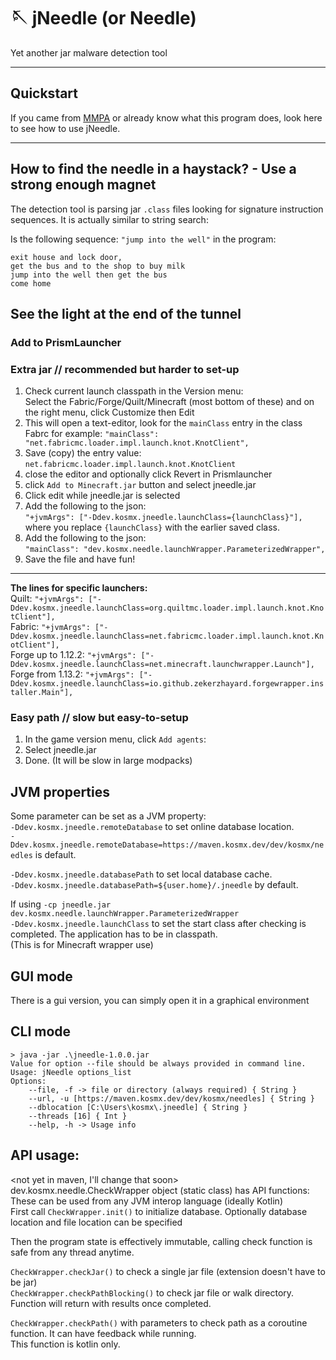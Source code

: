 ﻿# 🪡 jNeedle (or Needle)

Yet another jar malware detection tool

---

## Quickstart

If you came from [MMPA](https://blog.mmpa.info) or already know what this program does, look here to see how to use jNeedle.

---

## How to find the needle in a haystack? - Use a strong enough magnet

The detection tool is parsing jar `.class` files looking for signature instruction sequences.
It is actually similar to string search:

Is the following sequence: `"jump into the well"`
in the program:

```text
exit house and lock door,
get the bus and to the shop to buy milk
jump into the well then get the bus
come home
```

## See the **light** at the end of the tunnel

### Add to PrismLauncher

### Extra jar // recommended but harder to set-up

1. Check current launch classpath in the Version menu:  
   Select the Fabric/Forge/Quilt/Minecraft (most bottom of these) and on the right menu, click Customize then Edit
2. This will open a text-editor, look for the `mainClass` entry in the class  
   Fabrc for example: `"mainClass": "net.fabricmc.loader.impl.launch.knot.KnotClient",`
3. Save (copy) the entry value: `net.fabricmc.loader.impl.launch.knot.KnotClient`
4. close the editor and optionally click Revert in Prismlauncher
5. click `Add to Minecraft.jar` button and select jneedle.jar
6. Click edit while jneedle.jar is selected
7. Add the following to the json:  
   `"+jvmArgs": ["-Ddev.kosmx.jneedle.launchClass={launchClass}"],` where you replace `{launchClass}` with the earlier saved class.
8. Add the following to the json:  
   `"mainClass": "dev.kosmx.needle.launchWrapper.ParameterizedWrapper",`
9. Save the file and have fun!

---

**The lines for specific launchers:**  
Quilt: `"+jvmArgs": ["-Ddev.kosmx.jneedle.launchClass=org.quiltmc.loader.impl.launch.knot.KnotClient"],`  
Fabric: `"+jvmArgs": ["-Ddev.kosmx.jneedle.launchClass=net.fabricmc.loader.impl.launch.knot.KnotClient"],`  
Forge up to 1.12.2: `"+jvmArgs": ["-Ddev.kosmx.jneedle.launchClass=net.minecraft.launchwrapper.Launch"],`  
Forge from 1.13.2: `"+jvmArgs": ["-Ddev.kosmx.jneedle.launchClass=io.github.zekerzhayard.forgewrapper.installer.Main"],`

### Easy path // slow but easy-to-setup

1. In the game version menu, click `Add agents`:
2. Select jneedle.jar
3. Done. (It will be slow in large modpacks)

## JVM properties

Some parameter can be set as a JVM property:  
`-Ddev.kosmx.jneedle.remoteDatabase` to set online database location.  
`-Ddev.kosmx.jneedle.remoteDatabase=https://maven.kosmx.dev/dev/kosmx/needles` is default.

`-Ddev.kosmx.jneedle.databasePath` to set local database cache.  
`-Ddev.kosmx.jneedle.databasePath=${user.home}/.jneedle` by default.

If using `-cp jneedle.jar dev.kosmx.needle.launchWrapper.ParameterizedWrapper`  
`-Ddev.kosmx.jneedle.launchClass` to set the start class after checking is completed. The application has to be in classpath.  
(This is for Minecraft wrapper use)

## GUI mode

There is a gui version, you can simply open it in a graphical environment

## CLI mode

```text
> java -jar .\jneedle-1.0.0.jar
Value for option --file should be always provided in command line.
Usage: jNeedle options_list
Options:
    --file, -f -> file or directory (always required) { String }
    --url, -u [https://maven.kosmx.dev/dev/kosmx/needles] { String }
    --dblocation [C:\Users\kosmx\.jneedle] { String }
    --threads [16] { Int }
    --help, -h -> Usage info
```

## API usage:

<not yet in maven, I'll change that soon>  
dev.kosmx.needle.CheckWrapper object (static class) has API functions:  
These can be used from any JVM interop language (ideally Kotlin)  
First call `CheckWrapper.init()` to initialize database. Optionally database location and file location can be specified

Then the program state is effectively immutable, calling check function is safe from any thread anytime.

`CheckWrapper.checkJar()` to check a single jar file (extension doesn't have to be jar)  
`CheckWrapper.checkPathBlocking()` to check jar file or walk directory. Function will return with results once completed.

`CheckWrapper.checkPath()` with parameters to check path as a coroutine function. It can have feedback while running.  
This function is kotlin only.
